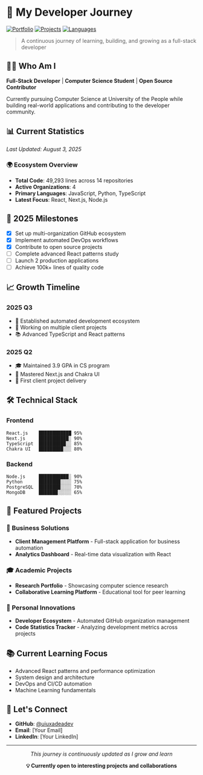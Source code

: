 # 🚀 My Developer Journey

[![Portfolio](https://img.shields.io/badge/Portfolio-Active-brightgreen)](https://github.com/uiuxadeadev) 
[![Projects](https://img.shields.io/badge/Projects-14-blue)](https://github.com/uiuxadeadev?tab=repositories)
[![Languages](https://img.shields.io/badge/Languages-12+-orange)](##-ecosystem-technology-overview)

> A continuous journey of learning, building, and growing as a full-stack developer

## 👨‍💻 Who Am I

**Full-Stack Developer** | **Computer Science Student** | **Open Source Contributor**

Currently pursuing Computer Science at University of the People while building real-world applications and contributing to the developer community.

## 📊 Current Statistics

*Last Updated: August 3, 2025*

### 🌍 Ecosystem Overview
- **Total Code**: 49,293 lines across 14 repositories
- **Active Organizations**: 4
- **Primary Languages**: JavaScript, Python, TypeScript
- **Latest Focus**: React, Next.js, Node.js

## 🎯 2025 Milestones

- [x] Set up multi-organization GitHub ecosystem
- [x] Implement automated DevOps workflows  
- [x] Contribute to open source projects
- [ ] Complete advanced React patterns study
- [ ] Launch 2 production applications
- [ ] Achieve 100k+ lines of quality code

## 📈 Growth Timeline

### 2025 Q3
- 🚀 Established automated development ecosystem
- 💼 Working on multiple client projects
- 📚 Advanced TypeScript and React patterns

### 2025 Q2
- 🎓 Maintained 3.9 GPA in CS program
- 🔧 Mastered Next.js and Chakra UI
- 🤝 First client project delivery

## 🛠️ Technical Stack

### Frontend
```
React.js    ████████████ 95%
Next.js     ███████████░ 90%
TypeScript  ██████████░░ 85%
Chakra UI   █████████░░░ 80%
```

### Backend
```
Node.js     ███████████░ 90%
Python      ████████░░░░ 75%
PostgreSQL  ████████░░░░ 70%
MongoDB     ███████░░░░░ 65%
```

## 🌟 Featured Projects

### 🏢 Business Solutions
- **Client Management Platform** - Full-stack application for business automation
- **Analytics Dashboard** - Real-time data visualization with React

### 🎓 Academic Projects  
- **Research Portfolio** - Showcasing computer science research
- **Collaborative Learning Platform** - Educational tool for peer learning

### 🚀 Personal Innovations
- **Developer Ecosystem** - Automated GitHub organization management
- **Code Statistics Tracker** - Analyzing development metrics across projects

## 📚 Current Learning Focus

- Advanced React patterns and performance optimization
- System design and architecture
- DevOps and CI/CD automation
- Machine Learning fundamentals

## 🤝 Let's Connect

- **GitHub**: [@uiuxadeadev](https://github.com/uiuxadeadev)
- **Email**: [Your Email]
- **LinkedIn**: [Your LinkedIn]

---

<p align="center">
  <i>This journey is continuously updated as I grow and learn</i>
</p>

<p align="center">
  <strong>💡 Currently open to interesting projects and collaborations</strong>
</p>